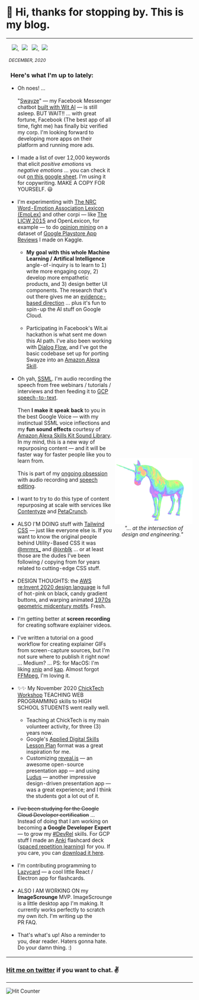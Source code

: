 <h1> 👋 Hi, thanks for stopping by. This is my blog.</h1>
<div align="">
 <table width="100%" border="0" cellspacing="0" cellpadding="5">
    <tr>
      <td>
        <p>
           &nbsp; <a href="https://www.twitter.com/rowemore"><img src="https://img.shields.io/badge/twitter-%231DA1F2.svg?&style=for-the-badge&logo=twitter&logoColor=white" height=25>
          </a> &nbsp;
          <a href="https://www.linkedin.com/in/rowe-morehouse"><img src="https://img.shields.io/badge/linkedin-%230077B5.svg?&style=for-the-badge&logo=linkedin&logoColor=white" height=25></a> &nbsp;
          <a href="https://medium.com/@rowemore"><img src="https://img.shields.io/badge/medium-%2312100E.svg?&style=for-the-badge&logo=medium&logoColor=white" height=25>
          </a> &nbsp;
          <a href="https://stackoverflow.com/users/1618304/rowe-morehouse"><img src="https://img.shields.io/badge/Stack%20Overflow-%23F28033.svg?&style=for-the-badge&logo=stackoverflow&logoColor=white" height=25>
          </a>
        </p>
        <small><em>DECEMBER, 2020</em></small>
      <h3>&nbsp;Here's what I'm up to lately:</h3>
      <ul>
      <li>Oh noes! … <br /><br />"<a href="https://swayze.ai/">Swayze</a>" — my Facebook Messenger chatbot <a href="https://wit.ai">built with Wit AI</a> — is still asleep. BUT WAIT!! … with great fortune, Facebook (The best app of all time, fight me) has finally biz verified my corp. I'm looking forward to developing more apps on their platform and running more ads.
      <small><br /><br /></small><li>I made a list of over 12,000 keywords that elicit <em>positive emotions</em> vs <em>negative emotions</em> … you can check it out <a href="https://docs.google.com/spreadsheets/d/1DjsQzSqYtgoyqW9UmptcrnmqLx73mbch7M0zmV5VuuQ/edit?usp=sharing">on this google sheet</a>. I'm using it for copywriting. MAKE A COPY FOR YOURSELF. 😃
      <small><br /><br /></small><li>I'm experimenting with <a href="https://saifmohammad.com/WebPages/NRC-Emotion-Lexicon.htm">The NRC Word-Emotion Association Lexicon (EmoLex)</a> and other corpi — like <a href="https://www.kovcomp.co.uk/wordstat/LIWC.html">The LICW 2015</a> and OpenLexicon, for example — to do <a href="https://monkeylearn.com/blog/opinion-mining/">opinion mining</a> on a dataset of <a href="https://www.kaggle.com/rowemorehouse/googleplaystoreuserreviews">Google Playstore App Reviews</a> I made on Kaggle.
      <small><br /><br /></small>
      <ul type="circle">
      <li><strong>My goal with this whole Machine Learning / Artifical Intelligence</strong> angle-of-inquiry is to learn to 1) write more engaging copy, 2) develop more empathetic products, and 3) design better UI components. The research that's out there gives me an <a href="https://web.stanford.edu/~jurafsky/slp3/slides/21_SentLex.pdf">evidence-based direction</a> … plus it's fun to spin-up the AI stuff on Google Cloud.
      <small><br /><br /></small><li>Participating in Facebook's Wit.ai hackathon is what sent me down this AI path. I've also been working with <a href="https://cloud.google.com/dialogflow/docs">Dialog Flow</a>, and I've got the basic codebase set up for porting Swayze into an <a href="https://developer.amazon.com/en-US/docs/alexa/custom-skills/host-a-custom-skill-as-an-aws-lambda-function.html">Amazon Alexa Skill</a>.
      </ul>
      <br /><li>Oh yah, <a href="https://www.w3.org/TR/speech-synthesis/">SSML</a>. I'm audio recording the speech from free webinars / tutorials / interviews and then feeding it to <a href="https://cloud.google.com/speech-to-text">GCP speech-to-text</a>.<br />
      <br />Then <strong>I make it speak back</strong> to you in the best Google Voice — with my instinctual SSML voice inflections and my <strong>fun sound effects</strong> courtesy of <a href="https://developer.amazon.com/en-US/docs/alexa/custom-skills/ask-soundlibrary.html">Amazon Alexa Skills Kit Sound Library</a>. In my mind, this is a new way of repurposing content — and it will be faster way for faster people like you to learn from.<br /><br /> This is part of my <u>ongoing obsession</u> with audio recording and <u>speech editing</u>.<br />  
      <br /><li>I want to try to do this type of content repurposing at scale with services like <a href="https://contentyze.com">Contentyze</a> and <a href="https://petacrunch.com/">PetaCrunch</a>.<br />
      <br /><li>ALSO I'M DOING stuff with <a href="https://tailwindcss.com/">Tailwind CSS</a> — just like everyone else is. If you want to know the original people behind Utility-Based CSS it was <a href="https://twitter.com/mrmrs_">@mrmrs_</a> and <a href="https://twitter.com/jxnblk">@jxnblk</a> … or at least those are the dudes I've been following / copying from for years related to cutting-edge CSS stuff.<br />
      <br /><li>DESIGN THOUGHTS: the <a href="https://reinvent.awsevents.com/">AWS re:Invent 2020 design language</a> is full of hot-pink on black, candy gradient buttons, and warping animated <a href="https://www.google.com/search?source=univ&tbm=isch&q=1970s+graphic+design+geometric+artist&sa=X&ved=2ahUKEwjFr4qDxO_sAhVLop4KHZHcAZIQ7Al6BAgFEFA&biw=1440&bih=799">1970s geometric midcentury motifs</a>. Fresh.<br />
      <br /><li>I'm getting better at <strong>screen recording</strong> for creating software explainer videos.
      <small><br /><br /></small><li>I've written a tutorial on a good workflow for creating explainer GIFs from screen-capture sources, but I'm not sure where to publish it right now! … Medium? … PS: for MacOS: I'm liking <a href="https://xnipapp.com/">xnip</a> and <a href="https://getkap.co/">kap</a>. Almost forgot <a href="https://gist.github.com/rowe-morehouse/33e8fa9575a42268f44dc16f2980f3c6">FFMpeg</a>,  I'm loving it.
      <small><br /><br /></small><li>✨✨ My November 2020 <a href="https://chicktech.org">ChickTech Workshop</a></strong> TEACHING WEB PROGRAMMING skills to HIGH SCHOOL STUDENTS went really well.   
      <small><br /><br /></small><ul type="circle">
      <li>Teaching at ChickTech is my main volunteer activity, for three (3) years now. 
      <li>Google's <a href="https://docs.google.com/document/d/1E3KZf4OwRZadim0ORDPJ3QSAsPs-ZB8CA4XBdtprbck/edit">Applied Digital Skills Lesson Plan</a> format was a great inspiration for me.
      <li>Customizing <a href="https://revealjs.com">reveal.js</a> — an awesome open-source presentation app</a> — and using <a href="https://ludus.one">Ludus</a> — another impressive design-driven presentation app — was a great experience; and I think the students got a lot out of it.
      </ul>
      <br /><li><strike>I've been studying for the Google Cloud Developer certification</strike> … Instead of doing that I am working on becoming <strong>a Google Developer Expert</strong> — to grow my <a href="https://twitter.com/search?q=%23DevRel">#DevRel</a> skills. For GCP stuff I made an <a href="https://apps.ankiweb.net">Anki</a> flashcard deck (<a href="https://www.wikiwand.com/en/Spaced_repetition">spaced repetition learning</a>) for you. If you care, you can <a href="https://gist.github.com/rowe-morehouse/d6edb1f0367c18c736dde70d29bbc218">download it here</a>.
      <small><br /><br /></small><li>I'm contributing programming to <a href="https://github.com/hikikones/Lazycard">Lazycard</a> — a cool little React / Electron app for flashcards.
      <small><br /><br /></small><li>ALSO I AM WORKING ON my <strong>ImageScrounge</strong> MVP. ImageScrounge is a little desktop app I'm making. It currently works perfectly to scratch my own itch. I'm writing up the PR&nbsp;FAQ.
      <small><br /><br /></small><li>That's what's up! Also a reminder to you, dear reader. Haters gonna hate. Do your damn thing. :)
      </ul>
      </td>
      <td style="padding: 0; margin: 0">
        <div align="center">
          <img src="https://github.com/rowe-morehouse/rowe-morehouse/raw/master/main.gif"><br />
         <i>"… at the intersection of &nbsp;&nbsp;design&nbsp;and&nbsp;engineering."&nbsp;&nbsp;&nbsp;&nbsp;</i>
        </div>
      </td>
    </tr>
  </table>
</div>

### <a href="https://twitter.com/rowemore">Hit me on twitter</a> if you want to chat. ✌️

<hr />


<img alt="Hit Counter" src="https://hitcount.io/api/ram0faYf5?initial=99&background=F6F9FC&color=2FB380&&size=10.5" />
